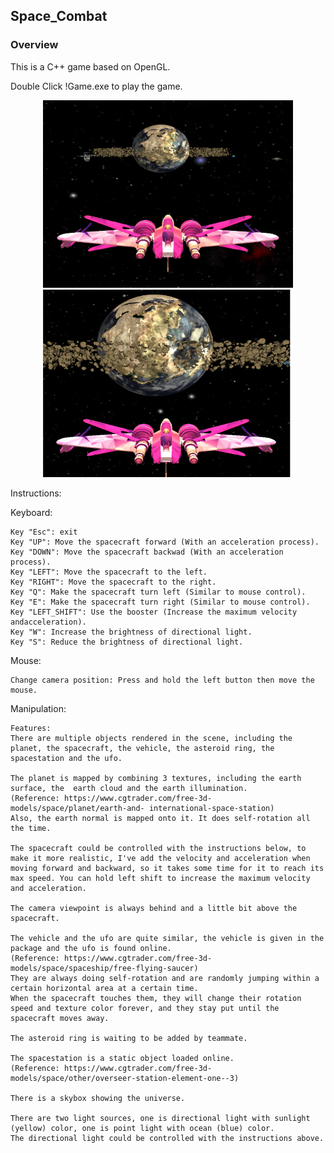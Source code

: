 ## Space_Combat 
### Overview
This is a C++ game based on OpenGL.

Double Click !Game.exe to play the game.

<div style="text-align: center;">
  <img src="./Overview.png" width="400" height="300">
</div>
<div style="text-align: center;">
  <img src="./texture.png" width="400" height="300">
</div>

Instructions:

Keyboard:

	Key "Esc": exit
	Key "UP": Move the spacecraft forward (With an acceleration process).
	Key "DOWN": Move the spacecraft backwad (With an acceleration process).
	Key "LEFT": Move the spacecraft to the left.
	Key "RIGHT": Move the spacecraft to the right.
	Key "Q": Make the spacecraft turn left (Similar to mouse control).
	Key "E": Make the spacecraft turn right (Similar to mouse control).
	Key "LEFT_SHIFT": Use the booster (Increase the maximum velocity andacceleration).
	Key "W": Increase the brightness of directional light.
	Key "S": Reduce the brightness of directional light.

Mouse:

	Change camera position: Press and hold the left button then move the mouse.


Manipulation:

	Features:
	There are multiple objects rendered in the scene, including the planet, the spacecraft, the vehicle, the asteroid ring, the spacestation and the ufo.

	The planet is mapped by combining 3 textures, including the earth surface, the 	earth cloud and the earth illumination.
	(Reference: https://www.cgtrader.com/free-3d-models/space/planet/earth-and-	international-space-station)
	Also, the earth normal is mapped onto it. It does self-rotation all the time.

	The spacecraft could be controlled with the instructions below, to make it more realistic, I've add the velocity and acceleration when moving forward and backward, so it takes some time for it to reach its max speed. You can hold left shift to increase the maximum velocity and acceleration.

	The camera viewpoint is always behind and a little bit above the spacecraft.

	The vehicle and the ufo are quite similar, the vehicle is given in the package and the ufo is found online.
	(Reference: https://www.cgtrader.com/free-3d-models/space/spaceship/free-flying-saucer)
	They are always doing self-rotation and are randomly jumping within a certain horizontal area at a certain time.
	When the spacecraft touches them, they will change their rotation speed and texture color forever, and they stay put until the spacecraft moves away.

	The asteroid ring is waiting to be added by teammate.

	The spacestation is a static object loaded online.
	(Reference: https://www.cgtrader.com/free-3d-models/space/other/overseer-station-element-one--3)

	There is a skybox showing the universe.

	There are two light sources, one is directional light with sunlight (yellow) color, one is point light with ocean (blue) color.
	The directional light could be controlled with the instructions above.
